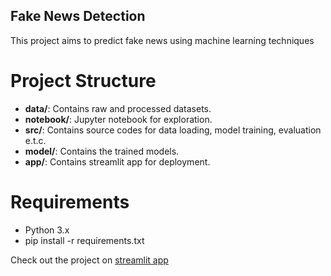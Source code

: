 ## Fake News Detection

This project aims to predict fake news using machine learning techniques

# Project Structure

- **data/**: Contains raw and processed datasets.
- **notebook/**: Jupyter notebook for exploration.
- **src/**: Contains source codes for data loading, model training, evaluation e.t.c.
- **model/**: Contains the trained models.
- **app/**: Contains streamlit app for deployment.

# Requirements

- Python 3.x
- pip install -r requirements.txt


Check out the project on [streamlit app](https://shorturl.at/yjUpa)